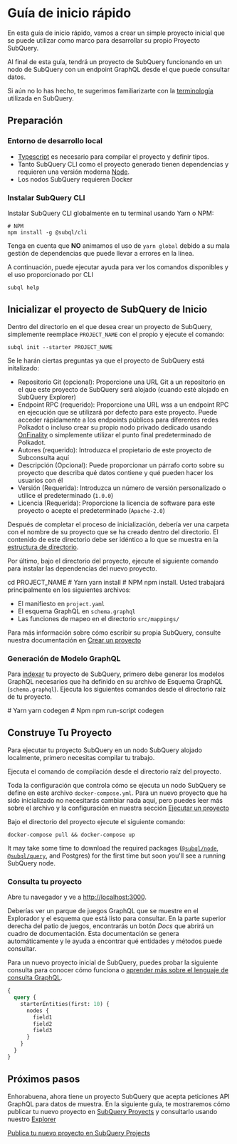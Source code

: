 # Guía de inicio rápido

En esta guía de inicio rápido, vamos a crear un simple proyecto inicial que se puede utilizar como marco para desarrollar su propio Proyecto SubQuery.

Al final de esta guía, tendrá un proyecto de SubQuery funcionando en un nodo de SubQuery con un endpoint GraphQL desde el que puede consultar datos.

Si aún no lo has hecho, te sugerimos familiarizarte con la [terminología](../#terminology) utilizada en SubQuery.

## Preparación

### Entorno de desarrollo local

- [Typescript](https://www.typescriptlang.org/) es necesario para compilar el proyecto y definir tipos.
- Tanto SubQuery CLI como el proyecto generado tienen dependencias y requieren una versión moderna [Node](https://nodejs.org/en/).
- Los nodos SubQuery requieren Docker

### Instalar SubQuery CLI

Instalar SubQuery CLI globalmente en tu terminal usando Yarn o NPM:

```shell
# NPM
npm install -g @subql/cli
```

Tenga en cuenta que **NO** animamos el uso de `yarn global` debido a su mala gestión de dependencias que puede llevar a errores en la línea.

A continuación, puede ejecutar ayuda para ver los comandos disponibles y el uso proporcionado por CLI

```shell
subql help
```

## Inicializar el proyecto de SubQuery de Inicio

Dentro del directorio en el que desea crear un proyecto de SubQuery, simplemente reemplace `PROJECT_NAME` con el propio y ejecute el comando:

```shell
subql init --starter PROJECT_NAME
```

Se le harán ciertas preguntas ya que el proyecto de SubQuery está initalizado:

- Repositorio Git (opcional): Proporcione una URL Git a un repositorio en el que este proyecto de SubQuery será alojado (cuando esté alojado en SubQuery Explorer)
- Endpoint RPC (requerido): Proporcione una URL wss a un endpoint RPC en ejecución que se utilizará por defecto para este proyecto. Puede acceder rápidamente a los endpoints públicos para diferentes redes Polkadot o incluso crear su propio nodo privado dedicado usando [OnFinality](https://app.onfinality.io) o simplemente utilizar el punto final predeterminado de Polkadot.
- Autores (requerido): Introduzca el propietario de este proyecto de Subconsulta aquí
- Descripción (Opcional): Puede proporcionar un párrafo corto sobre su proyecto que describa qué datos contiene y qué pueden hacer los usuarios con él
- Versión (Requerida): Introduzca un número de versión personalizado o utilice el predeterminado (`1.0.0`)
- Licencia (Requerida): Proporcione la licencia de software para este proyecto o acepte el predeterminado (`Apache-2.0`)

Después de completar el proceso de inicialización, debería ver una carpeta con el nombre de su proyecto que se ha creado dentro del directorio. El contenido de este directorio debe ser idéntico a lo que se muestra en la [estructura de directorio](../create/introduction.md#directory-structure).

Por último, bajo el directorio del proyecto, ejecute el siguiente comando para instalar las dependencias del nuevo proyecto.

<CodeGroup> cd PROJECT_NAME # Yarn yarn install # NPM npm install. Usted trabajará principalmente en los siguientes archivos:

- El manifiesto en `project.yaml`
- El esquema GraphQL en `schema.graphql`
- Las funciones de mapeo en el directorio `src/mappings/`

Para más información sobre cómo escribir su propia SubQuery, consulte nuestra documentación en [Crear un proyecto](../create/introduction.md)

### Generación de Modelo GraphQL

Para [indexar](../run/run.md) tu proyecto de SubQuery, primero debe generar los modelos GraphQL necesarios que ha definido en su archivo de Esquema GraphQL (`schema.graphql`). Ejecuta los siguientes comandos desde el directorio raíz de tu proyecto.

<CodeGroup> # Yarn yarn codegen # Npm npm run-script codegen

## Construye Tu Proyecto

Para ejecutar tu proyecto SubQuery en un nodo SubQuery alojado localmente, primero necesitas compilar tu trabajo.

Ejecuta el comando de compilación desde el directorio raíz del proyecto.

<CodeGroup> Toda la configuración que controla cómo se ejecuta un nodo SubQuery se define en este archivo ` docker-compose.yml `. Para un nuevo proyecto que ha sido inicializado no necesitarás cambiar nada aquí, pero puedes leer más sobre el archivo y la configuración en nuestra sección [Ejecutar un proyecto](../run/run.md)

Bajo el directorio del proyecto ejecute el siguiente comando:

```shell
docker-compose pull && docker-compose up
```

It may take some time to download the required packages ([`@subql/node`](https://www.npmjs.com/package/@subql/node), [`@subql/query`](https://www.npmjs.com/package/@subql/query), and Postgres) for the first time but soon you'll see a running SubQuery node.

### Consulta tu proyecto

Abre tu navegador y ve a [http://localhost:3000](http://localhost:3000).

Deberías ver un parque de juegos GraphQL que se muestre en el Explorador y el esquema que está listo para consultar. En la parte superior derecha del patio de juegos, encontrarás un botón _Docs_ que abrirá un cuadro de documentación. Esta documentación se genera automáticamente y le ayuda a encontrar qué entidades y métodos puede consultar.

Para un nuevo proyecto inicial de SubQuery, puedes probar la siguiente consulta para conocer cómo funciona o [aprender más sobre el lenguaje de consulta GraphQL](../query/graphql.md).

```graphql
{
  query {
    starterEntities(first: 10) {
      nodes {
        field1
        field2
        field3
      }
    }
  }
}
```

## Próximos pasos

Enhorabuena, ahora tiene un proyecto SubQuery que acepta peticiones API GraphQL para datos de muestra. En la siguiente guía, te mostraremos cómo publicar tu nuevo proyecto en [SubQuery Proyects](https://project.subquery.network) y consultarlo usando nuestro [Explorer](https://explorer.subquery.network)

[Publica tu nuevo proyecto en SubQuery Projects](../publish/publish.md)
